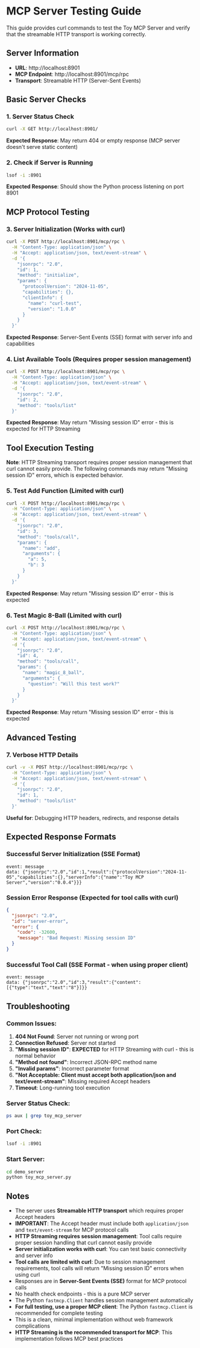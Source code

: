 # MCP Server Testing Guide

This guide provides curl commands to test the Toy MCP Server and verify that the streamable HTTP transport is working correctly.

## Server Information
- **URL**: http://localhost:8901
- **MCP Endpoint**: http://localhost:8901/mcp/rpc
- **Transport**: Streamable HTTP (Server-Sent Events)

## Basic Server Checks

### 1. Server Status Check
```bash
curl -X GET http://localhost:8901/
```
**Expected Response**: May return 404 or empty response (MCP server doesn't serve static content)

### 2. Check if Server is Running
```bash
lsof -i :8901
```
**Expected Response**: Should show the Python process listening on port 8901

## MCP Protocol Testing

### 3. Server Initialization (Works with curl)
```bash
curl -X POST http://localhost:8901/mcp/rpc \
  -H "Content-Type: application/json" \
  -H "Accept: application/json, text/event-stream" \
  -d '{
    "jsonrpc": "2.0",
    "id": 1,
    "method": "initialize",
    "params": {
      "protocolVersion": "2024-11-05",
      "capabilities": {},
      "clientInfo": {
        "name": "curl-test",
        "version": "1.0.0"
      }
    }
  }'
```
**Expected Response**: Server-Sent Events (SSE) format with server info and capabilities

### 4. List Available Tools (Requires proper session management)
```bash
curl -X POST http://localhost:8901/mcp/rpc \
  -H "Content-Type: application/json" \
  -H "Accept: application/json, text/event-stream" \
  -d '{
    "jsonrpc": "2.0",
    "id": 2,
    "method": "tools/list"
  }'
```
**Expected Response**: May return "Missing session ID" error - this is expected for HTTP Streaming

## Tool Execution Testing

**Note**: HTTP Streaming transport requires proper session management that curl cannot easily provide. The following commands may return "Missing session ID" errors, which is expected behavior.

### 5. Test Add Function (Limited with curl)
```bash
curl -X POST http://localhost:8901/mcp/rpc \
  -H "Content-Type: application/json" \
  -H "Accept: application/json, text/event-stream" \
  -d '{
    "jsonrpc": "2.0",
    "id": 3,
    "method": "tools/call",
    "params": {
      "name": "add",
      "arguments": {
        "a": 5,
        "b": 3
      }
    }
  }'
```
**Expected Response**: May return "Missing session ID" error - this is expected

### 6. Test Magic 8-Ball (Limited with curl)
```bash
curl -X POST http://localhost:8901/mcp/rpc \
  -H "Content-Type: application/json" \
  -H "Accept: application/json, text/event-stream" \
  -d '{
    "jsonrpc": "2.0",
    "id": 4,
    "method": "tools/call",
    "params": {
      "name": "magic_8_ball",
      "arguments": {
        "question": "Will this test work?"
      }
    }
  }'
```
**Expected Response**: May return "Missing session ID" error - this is expected

## Advanced Testing

### 7. Verbose HTTP Details
```bash
curl -v -X POST http://localhost:8901/mcp/rpc \
  -H "Content-Type: application/json" \
  -H "Accept: application/json, text/event-stream" \
  -d '{
    "jsonrpc": "2.0",
    "id": 1,
    "method": "tools/list"
  }'
```
**Useful for**: Debugging HTTP headers, redirects, and response details

## Expected Response Formats

### Successful Server Initialization (SSE Format)
```
event: message
data: {"jsonrpc":"2.0","id":1,"result":{"protocolVersion":"2024-11-05","capabilities":{},"serverInfo":{"name":"Toy MCP Server","version":"0.0.4"}}}
```

### Session Error Response (Expected for tool calls with curl)
```json
{
  "jsonrpc": "2.0",
  "id": "server-error",
  "error": {
    "code": -32600,
    "message": "Bad Request: Missing session ID"
  }
}
```

### Successful Tool Call (SSE Format - when using proper client)
```
event: message
data: {"jsonrpc":"2.0","id":3,"result":{"content":[{"type":"text","text":"8"}]}}
```

## Troubleshooting

### Common Issues:
1. **404 Not Found**: Server not running or wrong port
2. **Connection Refused**: Server not started
3. **"Missing session ID"**: **EXPECTED** for HTTP Streaming with curl - this is normal behavior
4. **"Method not found"**: Incorrect JSON-RPC method name
5. **"Invalid params"**: Incorrect parameter format
6. **"Not Acceptable: Client must accept both application/json and text/event-stream"**: Missing required Accept headers
7. **Timeout**: Long-running tool execution

### Server Status Check:
```bash
ps aux | grep toy_mcp_server
```

### Port Check:
```bash
lsof -i :8901
```

### Start Server:
```bash
cd demo_server
python toy_mcp_server.py
```

## Notes

- The server uses **Streamable HTTP transport** which requires proper Accept headers
- **IMPORTANT**: The Accept header must include both `application/json` and `text/event-stream` for MCP protocol calls
- **HTTP Streaming requires session management**: Tool calls require proper session handling that curl cannot easily provide
- **Server initialization works with curl**: You can test basic connectivity and server info
- **Tool calls are limited with curl**: Due to session management requirements, tool calls will return "Missing session ID" errors when using curl
- Responses are in **Server-Sent Events (SSE)** format for MCP protocol calls
- No health check endpoints - this is a pure MCP server
- The Python `fastmcp.Client` handles session management automatically
- **For full testing, use a proper MCP client**: The Python `fastmcp.Client` is recommended for complete testing
- This is a clean, minimal implementation without web framework complications
- **HTTP Streaming is the recommended transport for MCP**: This implementation follows MCP best practices
